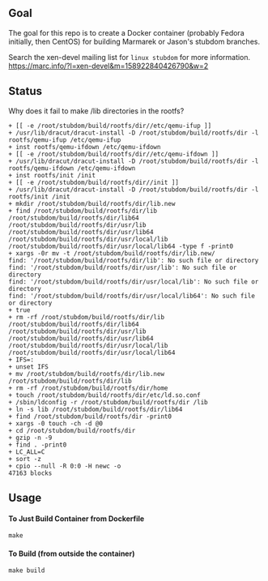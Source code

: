 

## Goal
The goal for this repo is to create a Docker container
(probably Fedora initially, then CentOS) for building
Marmarek or Jason's stubdom branches.

Search the xen-devel mailing list for `linux stubdom`
for more information.  
https://marc.info/?l=xen-devel&m=158922840426790&w=2

## Status
Why does it fail to make /lib directories in the rootfs?
```
+ [[ -e /root/stubdom/build/rootfs/dir//etc/qemu-ifup ]]
+ /usr/lib/dracut/dracut-install -D /root/stubdom/build/rootfs/dir -l rootfs/qemu-ifup /etc/qemu-ifup
+ inst rootfs/qemu-ifdown /etc/qemu-ifdown
+ [[ -e /root/stubdom/build/rootfs/dir//etc/qemu-ifdown ]]
+ /usr/lib/dracut/dracut-install -D /root/stubdom/build/rootfs/dir -l rootfs/qemu-ifdown /etc/qemu-ifdown
+ inst rootfs/init /init
+ [[ -e /root/stubdom/build/rootfs/dir//init ]]
+ /usr/lib/dracut/dracut-install -D /root/stubdom/build/rootfs/dir -l rootfs/init /init
+ mkdir /root/stubdom/build/rootfs/dir/lib.new
+ find /root/stubdom/build/rootfs/dir/lib /root/stubdom/build/rootfs/dir/lib64 /root/stubdom/build/rootfs/dir/usr/lib /root/stubdom/build/rootfs/dir/usr/lib64 /root/stubdom/build/rootfs/dir/usr/local/lib /root/stubdom/build/rootfs/dir/usr/local/lib64 -type f -print0
+ xargs -0r mv -t /root/stubdom/build/rootfs/dir/lib.new/
find: '/root/stubdom/build/rootfs/dir/lib': No such file or directory
find: '/root/stubdom/build/rootfs/dir/usr/lib': No such file or directory
find: '/root/stubdom/build/rootfs/dir/usr/local/lib': No such file or directory
find: '/root/stubdom/build/rootfs/dir/usr/local/lib64': No such file or directory
+ true
+ rm -rf /root/stubdom/build/rootfs/dir/lib /root/stubdom/build/rootfs/dir/lib64 /root/stubdom/build/rootfs/dir/usr/lib /root/stubdom/build/rootfs/dir/usr/lib64 /root/stubdom/build/rootfs/dir/usr/local/lib /root/stubdom/build/rootfs/dir/usr/local/lib64
+ IFS=:
+ unset IFS
+ mv /root/stubdom/build/rootfs/dir/lib.new /root/stubdom/build/rootfs/dir/lib
+ rm -rf /root/stubdom/build/rootfs/dir/home
+ touch /root/stubdom/build/rootfs/dir/etc/ld.so.conf
+ /sbin/ldconfig -r /root/stubdom/build/rootfs/dir /lib
+ ln -s lib /root/stubdom/build/rootfs/dir/lib64
+ find /root/stubdom/build/rootfs/dir -print0
+ xargs -0 touch -ch -d @0
+ cd /root/stubdom/build/rootfs/dir
+ gzip -n -9
+ find . -print0
+ LC_ALL=C
+ sort -z
+ cpio --null -R 0:0 -H newc -o
47163 blocks

```

## Usage
#### To Just Build Container from Dockerfile
`make`

#### To Build (from outside the container)
`make build`

